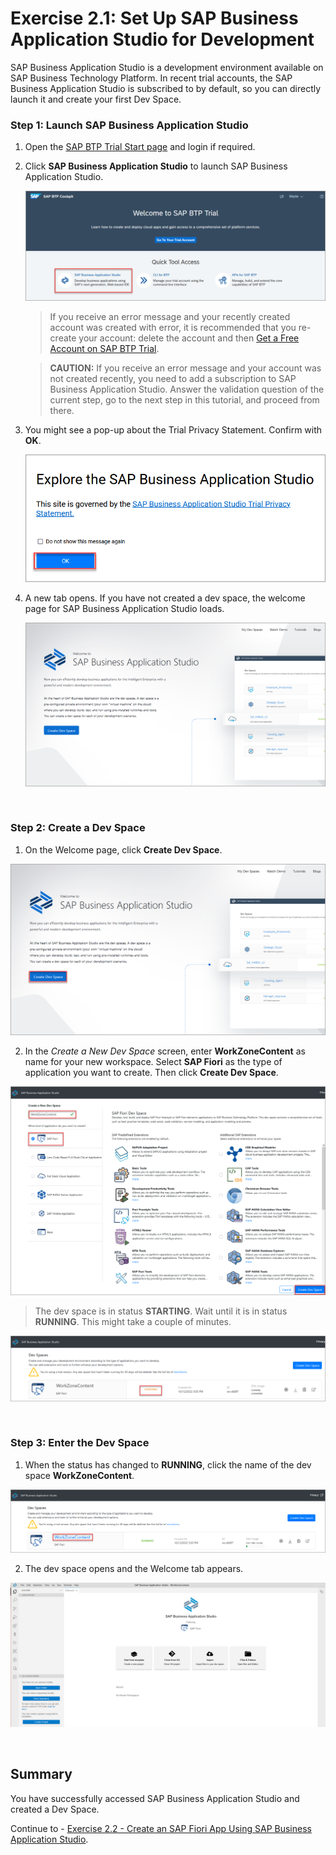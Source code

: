# Exercise 2.1: Set Up SAP Business Application Studio for Development

SAP Business Application Studio is a development environment available on SAP Business Technology Platform. In recent trial accounts, the SAP Business Application Studio is subscribed to by default, so you can directly launch it and create your first Dev Space.



### Step 1: Launch SAP Business Application Studio

1. Open the [SAP BTP Trial Start page](https://account.hanatrial.ondemand.com) and login if required. 
2. Click **SAP Business Application Studio** to launch SAP Business Application Studio.

    ![launch sap business application studio](images/1-AccessBAS.png)

    >If you receive an error message and your recently created account was created with error, it is recommended that you re-create your account: delete the account and then [Get a Free Account on SAP BTP Trial](hcp-create-trial-account).

    >**CAUTION:** If you receive an error message and your account was not created recently, you need to add a subscription to SAP Business Application Studio. Answer the validation question of the current step, go to the next step in this tutorial, and proceed from there.

2. You might see a pop-up about the Trial Privacy Statement. Confirm with **OK**.

    ![Privacy](images/2-BASPrivacy.png)

3. A new tab opens. If you have not created a dev space, the welcome page for SAP Business Application Studio loads. 

    ![sap business application studio welcome](images/3-BASWelcome0.png)
<br>

### Step 2: Create a Dev Space

1. On the Welcome page, click **Create Dev Space**.

 ![Create Dev Space](images/4-BASWelcome.png)
 
2. In the *Create a New Dev Space* screen, enter **WorkZoneContent** as name for your new workspace. Select **SAP Fiori** as the type of application you want to create. Then click **Create Dev Space**.

 ![Create Dev Space](images/5a-CreateDevSpace.png)
 
 > The dev space is in status **STARTING**. Wait until it is in status **RUNNING**. This might take a couple of minutes.

 ![Create Dev Space](images/6-Starting.png)
 
 <br>
 
 ### Step 3: Enter the Dev Space
 
 1. When the status has changed to **RUNNING**, click the name of the dev space **WorkZoneContent**.
 
 ![Access Dev Space](images/7-Running.png)
 
 2. The dev space opens and the Welcome tab appears.

 ![Welcome Tab](images/8-Welcome.png)
 
<br>

## Summary

You have successfully accessed SAP Business Application Studio and created a Dev Space.

Continue to - [Exercise 2.2 - Create an SAP Fiori App Using SAP Business Application Studio](../ex2.2/README.md).

